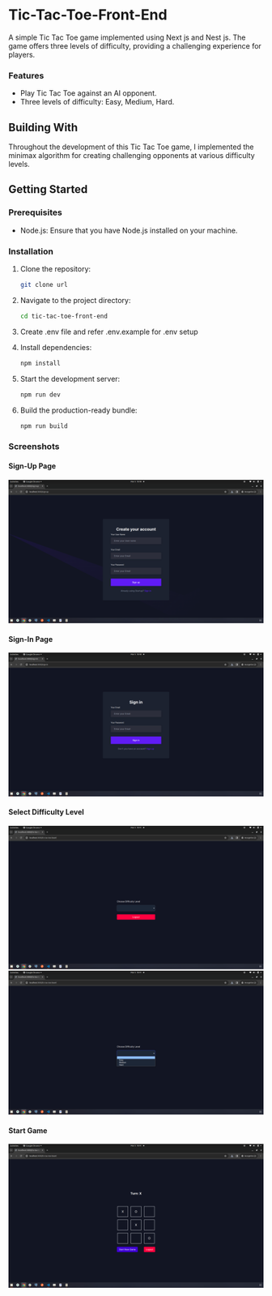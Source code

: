 # Tic-Tac-Toe-Front-End

A simple Tic Tac Toe game implemented using Next js and Nest js. The game offers three levels of difficulty, providing a challenging experience for players.

### Features

- Play Tic Tac Toe against an AI opponent.
- Three levels of difficulty: Easy, Medium, Hard.

## Building With

Throughout the development of this Tic Tac Toe game,
I implemented the minimax algorithm for creating challenging opponents at various difficulty levels.

## Getting Started

### Prerequisites

- Node.js: Ensure that you have Node.js installed on your machine.

### Installation

1. Clone the repository:

   ```bash
   git clone url
   ```

2. Navigate to the project directory:

   ```bash
   cd tic-tac-toe-front-end
   ```

3. Create .env file and refer .env.example for .env setup

4. Install dependencies:

   ```bash
   npm install
   ```

5. Start the development server:

    ```bash
    npm run dev
    ```

6. Build the production-ready bundle:

    ```bash
    npm run build
    ```    

### Screenshots

#### Sign-Up Page

![alt text](<public/Screenshot from 2024-03-05 18-40-42.png>)

#### Sign-In Page

![alt text](<public/Screenshot from 2024-03-05 18-40-40.png>)

#### Select Difficulty Level

![alt text](<public/Screenshot from 2024-03-05 18-41-02.png>)
![alt text](<public/Screenshot from 2024-03-05 18-41-06.png>)

#### Start Game

![alt text](<public/Screenshot from 2024-03-05 18-41-19.png>)

